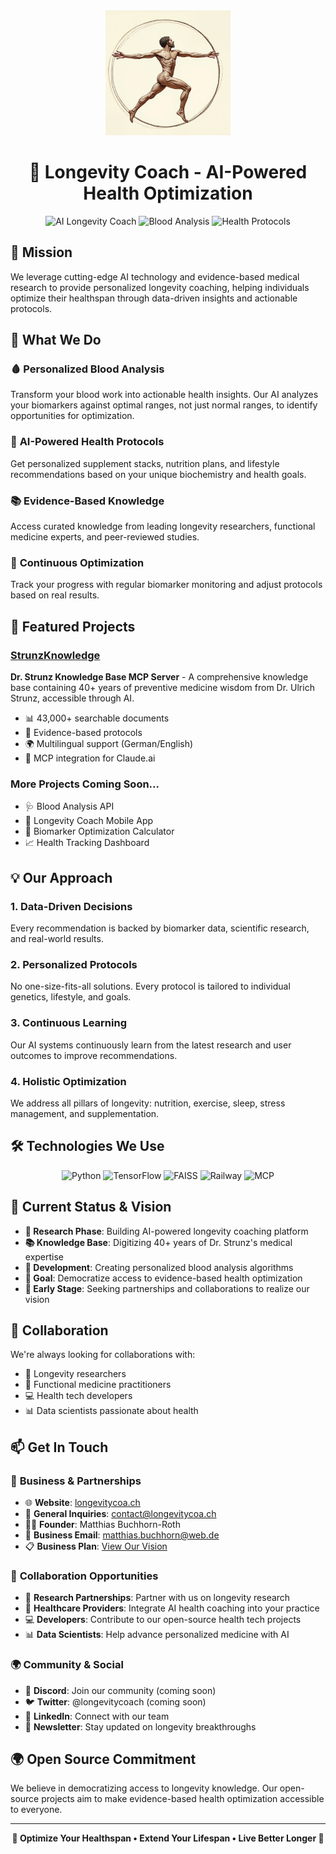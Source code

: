 <div align="center">
  <img src="https://raw.githubusercontent.com/longevitycoach/.github/main/profile/logo.png" alt="Longevity Coach Logo" width="200" height="200" />
  <h1>🧬 Longevity Coach - AI-Powered Health Optimization</h1>
  <p>
    <img src="https://img.shields.io/badge/AI%20Powered-Longevity%20Coaching-blue?style=for-the-badge" alt="AI Longevity Coach" />
    <img src="https://img.shields.io/badge/Personalized-Blood%20Analysis-green?style=for-the-badge" alt="Blood Analysis" />
    <img src="https://img.shields.io/badge/Evidence%20Based-Health%20Protocols-red?style=for-the-badge" alt="Health Protocols" />
  </p>
</div>

## 🎯 Mission

We leverage cutting-edge AI technology and evidence-based medical research to provide personalized longevity coaching, helping individuals optimize their healthspan through data-driven insights and actionable protocols.

## 🌟 What We Do

### 🩸 **Personalized Blood Analysis**
Transform your blood work into actionable health insights. Our AI analyzes your biomarkers against optimal ranges, not just normal ranges, to identify opportunities for optimization.

### 🤖 **AI-Powered Health Protocols**
Get personalized supplement stacks, nutrition plans, and lifestyle recommendations based on your unique biochemistry and health goals.

### 📚 **Evidence-Based Knowledge**
Access curated knowledge from leading longevity researchers, functional medicine experts, and peer-reviewed studies.

### 🔬 **Continuous Optimization**
Track your progress with regular biomarker monitoring and adjust protocols based on real results.

## 🚀 Featured Projects

### [StrunzKnowledge](https://github.com/longevitycoach/StrunzKnowledge)
**Dr. Strunz Knowledge Base MCP Server** - A comprehensive knowledge base containing 40+ years of preventive medicine wisdom from Dr. Ulrich Strunz, accessible through AI.
- 📊 43,000+ searchable documents
- 🧬 Evidence-based protocols
- 🌍 Multilingual support (German/English)
- 🤝 MCP integration for Claude.ai

### More Projects Coming Soon...
- 🩺 Blood Analysis API
- 📱 Longevity Coach Mobile App
- 🧮 Biomarker Optimization Calculator
- 📈 Health Tracking Dashboard

## 💡 Our Approach

### 1. **Data-Driven Decisions**
Every recommendation is backed by biomarker data, scientific research, and real-world results.

### 2. **Personalized Protocols**
No one-size-fits-all solutions. Every protocol is tailored to individual genetics, lifestyle, and goals.

### 3. **Continuous Learning**
Our AI systems continuously learn from the latest research and user outcomes to improve recommendations.

### 4. **Holistic Optimization**
We address all pillars of longevity: nutrition, exercise, sleep, stress management, and supplementation.

## 🛠️ Technologies We Use

<div align="center">
  <img src="https://img.shields.io/badge/Python-3776AB?style=for-the-badge&logo=python&logoColor=white" alt="Python" />
  <img src="https://img.shields.io/badge/AI/ML-TensorFlow-FF6F00?style=for-the-badge&logo=tensorflow&logoColor=white" alt="TensorFlow" />
  <img src="https://img.shields.io/badge/Vector%20DB-FAISS-00589C?style=for-the-badge" alt="FAISS" />
  <img src="https://img.shields.io/badge/Cloud-Railway-0B0D0E?style=for-the-badge&logo=railway&logoColor=white" alt="Railway" />
  <img src="https://img.shields.io/badge/Protocol-MCP-7C3AED?style=for-the-badge" alt="MCP" />
</div>

## 🚀 Current Status & Vision

- **🔬 Research Phase**: Building AI-powered longevity coaching platform
- **📚 Knowledge Base**: Digitizing 40+ years of Dr. Strunz's medical expertise
- **🧪 Development**: Creating personalized blood analysis algorithms
- **🎯 Goal**: Democratize access to evidence-based health optimization
- **🌱 Early Stage**: Seeking partnerships and collaborations to realize our vision

## 🤝 Collaboration

We're always looking for collaborations with:
- 🔬 Longevity researchers
- 🏥 Functional medicine practitioners
- 💻 Health tech developers
- 📊 Data scientists passionate about health

## 📫 Get In Touch

### 🏢 **Business & Partnerships**
- 🌐 **Website**: [longevitycoa.ch](https://longevitycoa.ch/)
- 📧 **General Inquiries**: contact@longevitycoa.ch
- 👨‍💼 **Founder**: Matthias Buchhorn-Roth
- 💼 **Business Email**: matthias.buchhorn@web.de
- 📋 **Business Plan**: [View Our Vision](https://longevitycoa.ch/business-plan)

### 🤝 **Collaboration Opportunities**
- 🔬 **Research Partnerships**: Partner with us on longevity research
- 🏥 **Healthcare Providers**: Integrate AI health coaching into your practice
- 💻 **Developers**: Contribute to our open-source health tech projects
- 📊 **Data Scientists**: Help advance personalized medicine with AI

### 🌍 **Community & Social**
- 💬 **Discord**: Join our community (coming soon)
- 🐦 **Twitter**: @longevitycoach (coming soon)
- 📱 **LinkedIn**: Connect with our team
- 📰 **Newsletter**: Stay updated on longevity breakthroughs

## 🌍 Open Source Commitment

We believe in democratizing access to longevity knowledge. Our open-source projects aim to make evidence-based health optimization accessible to everyone.

---

<div align="center">
  <b>🧬 Optimize Your Healthspan • Extend Your Lifespan • Live Better Longer 🧬</b>
</div>